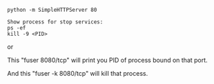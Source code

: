 ```shell
python -m SimpleHTTPServer 80

Show process for stop services:
ps -ef 
kill -9 <PID>
```
or 

This "fuser 8080/tcp" will print you PID of process bound on that port.

And this "fuser -k 8080/tcp" will kill that process.

